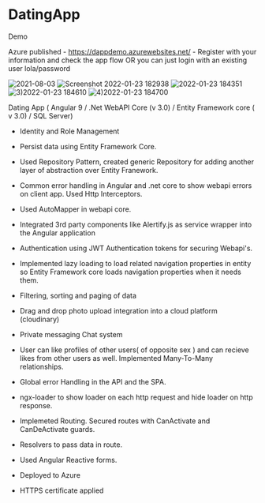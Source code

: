 # DatingApp


Demo


Azure published - https://dappdemo.azurewebsites.net/ - Register with your information and check the app flow OR you can just login with an existing user lola/password



![2021-08-03](https://user-images.githubusercontent.com/48589838/89154120-e9503000-d583-11ea-979e-7f1b832365d5.png)
![Screenshot 2022-01-23 182938](https://user-images.githubusercontent.com/91458749/150680038-1897cc17-5e82-4260-84b5-c3259a3d8239.png)
![2022-01-23 184351](https://user-images.githubusercontent.com/91458749/150680278-2ca981ad-41e8-47ed-8040-76910b66f50a.png)
![3)2022-01-23 184610](https://user-images.githubusercontent.com/91458749/150680325-25758e9c-8382-44b4-b8fa-a68bbca5da3a.png)
![4)2022-01-23 184700](https://user-images.githubusercontent.com/91458749/150680356-d1903654-d7fa-4162-a8da-e4ac01a4a43d.png)

Dating App ( Angular 9 / .Net WebAPI Core (v 3.0) / Entity Framework core ( v 3.0) / SQL Server)

- Identity and Role Management

- Persist data using Entity Framework Core.

- Used Repository Pattern, created generic Repository for adding another layer of abstraction over Entity Franework. 

- Common error handling in Angular and .net core to show webapi errors on client app. Used Http Interceptors.

- Used AutoMapper in webapi core.

- Integrated 3rd party components like Alertify.js as service wrapper into the Angular application

- Authentication using JWT Authentication tokens for securing Webapi's.

- Implemented lazy loading to load related navigation properties in entity so Entity Framework core loads navigation properties when it needs them.

- Filtering, sorting and paging of data

- Drag and drop photo upload integration into a cloud platform (cloudinary)

- Private messaging Chat system

- User can like profiles of other users( of opposite sex ) and can recieve likes from other users as well. Implemented Many-To-Many relationships.

- Global error Handling in the API and the SPA.

- ngx-loader to show loader on each http request and hide loader on http response.

- Implemeted Routing. Secured routes with CanActivate and CanDeActivate guards.

- Resolvers to pass data in route.

- Used Angular Reactive forms.

- Deployed to Azure

- HTTPS certificate applied

